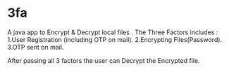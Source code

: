 # 3fa

A java app to Encrypt & Decrypt local files .
The Three Factors includes :
1.User Registration (including OTP on mail).
2.Encrypting Files(Password).
3.OTP sent on mail.

After passing all 3 factors the user can Decrypt the Encrypted file.

